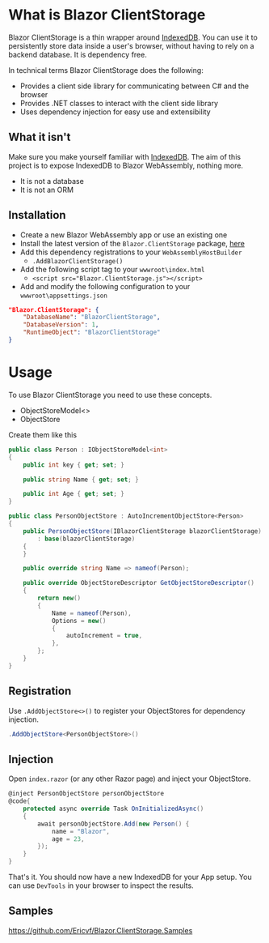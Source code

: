 # What is  Blazor ClientStorage

Blazor ClientStorage is a thin wrapper around [IndexedDB](https://developer.mozilla.org/en-US/docs/Web/API/IndexedDB_API/Using_IndexedDB). You can use it to persistently store data inside a user's browser, without having to rely on a backend database. It is dependency free. 

In technical terms Blazor ClientStorage does the following:

- Provides a client side library for communicating between C# and the browser
- Provides .NET classes to interact with the client side library
- Uses dependency injection for easy use and extensibility 


## What it isn't

Make sure you make yourself familiar with [IndexedDB](https://developer.mozilla.org/en-US/docs/Web/API/IndexedDB_API/Using_IndexedDB). The aim of this project is to expose IndexedDB to Blazor WebAssembly, nothing more.

- It is not a database
- It is not an ORM

## Installation

- Create a new Blazor WebAssembly app or use an existing one
- Install the latest version of the `Blazor.ClientStorage` package, [here](https://www.nuget.org/packages/Blazor.ClientStorage/)
- Add this dependency registrations to your `WebAssemblyHostBuilder`
  - `.AddBlazorClientStorage()`
- Add the following script tag to your `wwwroot\index.html`
  - `<script src="Blazor.ClientStorage.js"></script>`
- Add and modify the following configuration to your `wwwroot\appsettings.json`
```json
"Blazor.ClientStorage": {
    "DatabaseName": "BlazorClientStorage",
    "DatabaseVersion": 1,
    "RuntimeObject": "BlazorClientStorage"
}
```

# Usage

To use Blazor ClientStorage you need to use these concepts. 

- ObjectStoreModel<>
- ObjectStore

Create them like this
```csharp
public class Person : IObjectStoreModel<int>
{
    public int key { get; set; }

    public string Name { get; set; }

    public int Age { get; set; }
}
```
```csharp
public class PersonObjectStore : AutoIncrementObjectStore<Person>
{
    public PersonObjectStore(IBlazorClientStorage blazorClientStorage) 
        : base(blazorClientStorage)
    {
    }

    public override string Name => nameof(Person);

    public override ObjectStoreDescriptor GetObjectStoreDescriptor()
    {
        return new()
        {
            Name = nameof(Person),
            Options = new()
            {
                autoIncrement = true,
            },
        };
    }
}
```

## Registration

Use `.AddObjectStore<>()` to register your ObjectStores for dependency injection.
```csharp
.AddObjectStore<PersonObjectStore>()
```

## Injection

Open `index.razor` (or any other Razor page) and inject your ObjectStore. 
```csharp
@inject PersonObjectStore personObjectStore
@code{ 
    protected async override Task OnInitializedAsync()
    {
        await personObjectStore.Add(new Person() {
            name = "Blazor",
            age = 23,
        });
    }
}
```

That's it. You should now have a new IndexedDB for your App setup. You can use `DevTools` in your browser to inspect the results. 

## Samples
https://github.com/Ericvf/Blazor.ClientStorage.Samples

